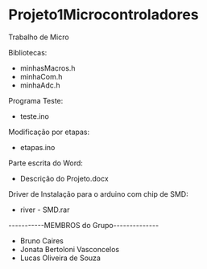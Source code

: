 # Projeto1Microcontroladores
Trabalho de Micro

Bibliotecas:
- minhasMacros.h
- minhaCom.h
- minhaAdc.h

Programa Teste:
- teste.ino

Modificação por etapas:
- etapas.ino

Parte escrita do Word:
- Descrição do Projeto.docx

Driver de Instalação para o arduino com chip de SMD:
- river - SMD.rar

-----------MEMBROS do Grupo--------------
- Bruno Caires
- Jonata Bertoloni Vasconcelos
- Lucas Oliveira de Souza
